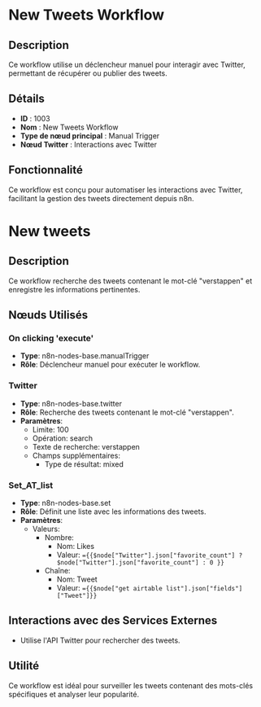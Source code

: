 # New Tweets Workflow

## Description
Ce workflow utilise un déclencheur manuel pour interagir avec Twitter, permettant de récupérer ou publier des tweets.

## Détails
- **ID** : 1003
- **Nom** : New Tweets Workflow
- **Type de nœud principal** : Manual Trigger
- **Nœud Twitter** : Interactions avec Twitter

## Fonctionnalité
Ce workflow est conçu pour automatiser les interactions avec Twitter, facilitant la gestion des tweets directement depuis n8n.

# New tweets

## Description
Ce workflow recherche des tweets contenant le mot-clé "verstappen" et enregistre les informations pertinentes.

## Nœuds Utilisés

### On clicking 'execute'
- **Type**: n8n-nodes-base.manualTrigger
- **Rôle**: Déclencheur manuel pour exécuter le workflow.

### Twitter
- **Type**: n8n-nodes-base.twitter
- **Rôle**: Recherche des tweets contenant le mot-clé "verstappen".
- **Paramètres**:
  - Limite: 100
  - Opération: search
  - Texte de recherche: verstappen
  - Champs supplémentaires:
    - Type de résultat: mixed

### Set_AT_list
- **Type**: n8n-nodes-base.set
- **Rôle**: Définit une liste avec les informations des tweets.
- **Paramètres**:
  - Valeurs:
    - Nombre:
      - Nom: Likes
      - Valeur: `={{$node["Twitter"].json["favorite_count"] ? $node["Twitter"].json["favorite_count"] : 0 }}`
    - Chaîne:
      - Nom: Tweet
      - Valeur: `={{$node["get airtable list"].json["fields"]["Tweet"]}}`

## Interactions avec des Services Externes
- Utilise l'API Twitter pour rechercher des tweets.

## Utilité
Ce workflow est idéal pour surveiller les tweets contenant des mots-clés spécifiques et analyser leur popularité.
